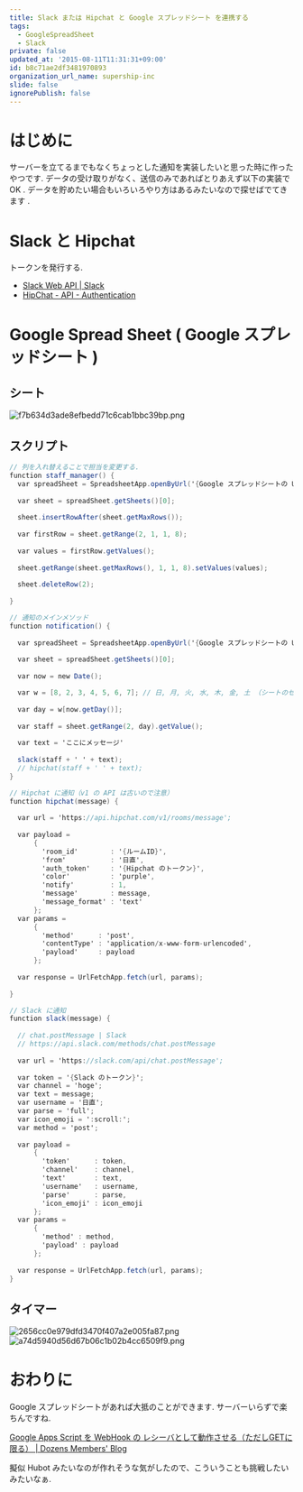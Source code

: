 ```yaml
---
title: Slack または Hipchat と Google スプレッドシート を連携する
tags:
  - GoogleSpreadSheet
  - Slack
private: false
updated_at: '2015-08-11T11:31:31+09:00'
id: b8c71ae2df3481970893
organization_url_name: supership-inc
slide: false
ignorePublish: false
---
```

# はじめに

サーバーを立てるまでもなくちょっとした通知を実装したいと思った時に作ったやつです.
データの受け取りがなく、送信のみであればとりあえず以下の実装で OK .
データを貯めたい場合もいろいろやり方はあるみたいなので探せばでてきます .

# Slack と Hipchat

トークンを発行する.

- [Slack Web API | Slack](https://api.slack.com/web)
- [HipChat - API - Authentication](https://www.hipchat.com/docs/api/auth)

# Google Spread Sheet ( Google スプレッドシート )

## シート

![f7b634d3ade8efbedd71c6cab1bbc39bp.png](https://qiita-image-store.s3.amazonaws.com/0/30241/0a9227fa-7dc8-9719-fa9d-81c51ae55647.png)

## スクリプト

```js:staff_manager.gs
// 列を入れ替えることで担当を変更する.
function staff_manager() {
  var spreadSheet = SpreadsheetApp.openByUrl('{Google スプレッドシートの URL}');
  
  var sheet = spreadSheet.getSheets()[0];
  
  sheet.insertRowAfter(sheet.getMaxRows());
  
  var firstRow = sheet.getRange(2, 1, 1, 8);
  
  var values = firstRow.getValues();
  
  sheet.getRange(sheet.getMaxRows(), 1, 1, 8).setValues(values);
  
  sheet.deleteRow(2);
  
}

```

```js:notification.gs
// 通知のメインメソッド
function notification() {
  
  var spreadSheet = SpreadsheetApp.openByUrl('{Google スプレッドシートの URL}');
  
  var sheet = spreadSheet.getSheets()[0];
  
  var now = new Date();

  var w = [8, 2, 3, 4, 5, 6, 7]; // 日, 月, 火, 水, 木, 金, 土 （シートのセルの位置にひもづける）
  
  var day = w[now.getDay()];
  
  var staff = sheet.getRange(2, day).getValue();
  
  var text = 'ここにメッセージ'
  
  slack(staff + ' ' + text);
  // hipchat(staff + ' ' + text);
}

// Hipchat に通知（v1 の API は古いので注意）
function hipchat(message) {
 
  var url = 'https://api.hipchat.com/v1/rooms/message';
  
  var payload =
      {
        'room_id'        : '{ルームID}',
        'from'           : '日直',
        'auth_token'     : '{Hipchat のトークン}',
        'color'          : 'purple',
        'notify'         : 1,
        'message'        : message,
        'message_format' : 'text'
      };
  var params =
      {
        'method'      : 'post',
        'contentType' : 'application/x-www-form-urlencoded',
        'payload'     : payload
      };
  
  var response = UrlFetchApp.fetch(url, params);
  
}

// Slack に通知
function slack(message) {
 
  // chat.postMessage | Slack 
  // https://api.slack.com/methods/chat.postMessage
  
  var url = 'https://slack.com/api/chat.postMessage';
  
  var token = '{Slack のトークン}';
  var channel = 'hoge';
  var text = message;
  var username = '日直';
  var parse = 'full';
  var icon_emoji = ':scroll:';
  var method = 'post';
  
  var payload = 
      {
        'token'      : token,
        'channel'    : channel,
        'text'       : text,
        'username'   : username,
        'parse'      : parse,
        'icon_emoji' : icon_emoji
      };
  var params =
      {
        'method' : method,
        'payload' : payload
      };
  
  var response = UrlFetchApp.fetch(url, params);
}

```

## タイマー

![2656cc0e979dfd3470f407a2e005fa87.png](https://qiita-image-store.s3.amazonaws.com/0/30241/bb3b628c-71ad-cf63-28d5-6a9959cda46b.png)
![a74d5940d56d67b06c1b02b4cc6509f9.png](https://qiita-image-store.s3.amazonaws.com/0/30241/25e45dfd-1f0e-35ff-b0eb-d7c3f73aa1e1.png)

# おわりに

Google スプレッドシートがあれば大抵のことができます.
サーバーいらずで楽ちんですね.

[Google Apps Script を WebHook の レシーバとして動作させる（ただしGETに限る） | Dozens Members' Blog](https://dozensmembers.wordpress.com/2014/04/28/google-apps-script-as-a-webhooks-receiver/)

擬似 Hubot みたいなのが作れそうな気がしたので、こういうことも挑戦したいみたいなぁ.
